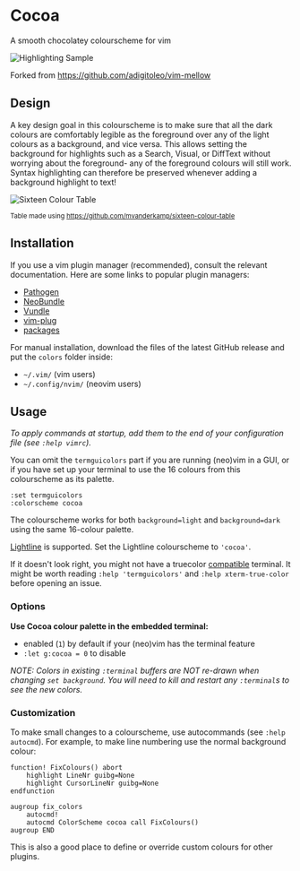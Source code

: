 # Cocoa
A smooth chocolatey colourscheme for vim

![Highlighting Sample](https://raw.githubusercontent.com/wiki/mvanderkamp/cocoa.vim/images/cocoa_sample.png)

Forked from https://github.com/adigitoleo/vim-mellow

## Design

A key design goal in this colourscheme is to make sure that all the dark
colours are comfortably legible as the foreground over any of the light colours
as a background, and vice versa. This allows setting the background for
highlights such as a Search, Visual, or DiffText without worrying about the
foreground- any of the foreground colours will still work. Syntax highlighting
can therefore be preserved whenever adding a background highlight to text!

![Sixteen Colour Table](https://raw.githubusercontent.com/wiki/mvanderkamp/cocoa.vim/images/cocoa.png)

<sub>Table made using https://github.com/mvanderkamp/sixteen-colour-table</sub>

## Installation

If you use a vim plugin manager (recommended), consult the relevant
documentation. Here are some links to popular plugin managers:
- [Pathogen]
- [NeoBundle]
- [Vundle]
- [vim-plug]
- [packages]

For manual installation, download the files of the latest GitHub release and
put the `colors` folder inside:
- `~/.vim/` (vim users)
- `~/.config/nvim/` (neovim users)


## Usage

*To apply commands at startup, add them to the end of your configuration file
(see `:help vimrc`).*

You can omit the `termguicolors` part if you are running (neo)vim in a GUI, or
if you have set up your terminal to use the 16 colours from this colourscheme
as its palette.

```vim
:set termguicolors
:colorscheme cocoa
```

The colourscheme works for both `background=light` and `background=dark` using
the same 16-colour palette.

[Lightline] is supported. Set the Lightline colourscheme to `'cocoa'`.

If it doesn't look right, you might not have a truecolor [compatible] terminal.
It might be worth reading `:help 'termguicolors'` and `:help xterm-true-color`
before opening an issue.


### Options

**Use Cocoa colour palette in the embedded terminal:**
- enabled (`1`) by default if your (neo)vim has the terminal feature
- `:let g:cocoa = 0` to disable

*NOTE: Colors in existing `:terminal` buffers are NOT re-drawn when
changing `set background`. You will need to kill and restart any `:terminal`s
to see the new colors.*


### Customization

To make small changes to a colourscheme, use autocommands (see `:help autocmd`).
For example, to make line numbering use the normal background colour:

```vim
function! FixColours() abort
    highlight LineNr guibg=None
    highlight CursorLineNr guibg=None
endfunction

augroup fix_colors
    autocmd!
    autocmd ColorScheme cocoa call FixColours()
augroup END
```

This is also a good place to define or override custom colours for other plugins.


[NOTE]: # ( ------------ PUT ALL EXTERNAL LINKS BELOW THIS LINE ------------ )

[compatible]: https://gist.github.com/XVilka/8346728

[Pathogen]: https://github.com/tpope/vim-pathogen

[NeoBundle]: https://github.com/Shougo/neobundle.vim

[Vundle]: https://github.com/gmarik/vundle

[vim-plug]: https://github.com/junegunn/vim-plug

[packages]: https://vimhelp.org/repeat.txt.html#packages

[Lightline]: https://github.com/itchyny/lightline.vim
